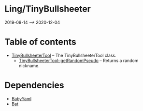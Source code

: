 Ling/TinyBullsheeter
================
2019-08-14 --> 2020-12-04




Table of contents
===========

- [TinyBullsheeterTool](https://github.com/lingtalfi/TinyBullsheeter/blob/master/doc/api/Ling/TinyBullsheeter/TinyBullsheeterTool.md) &ndash; The TinyBullsheeterTool class.
    - [TinyBullsheeterTool::getRandomPseudo](https://github.com/lingtalfi/TinyBullsheeter/blob/master/doc/api/Ling/TinyBullsheeter/TinyBullsheeterTool/getRandomPseudo.md) &ndash; Returns a random nickname.


Dependencies
============
- [BabyYaml](https://github.com/lingtalfi/BabyYaml)
- [Bat](https://github.com/lingtalfi/Bat)


